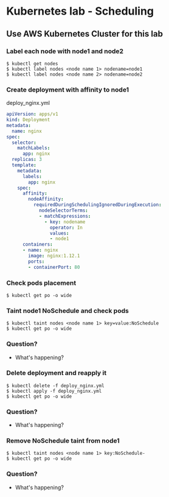 # Kubernetes lab - Scheduling

## Use AWS Kubernetes Cluster for this lab

### Label each node with node1 and node2
```
$ kubectl get nodes
$ kubectl label nodes <node name 1> nodename=node1
$ kubectl label nodes <node name 2> nodename=node2
```

### Create deployment with affinity to node1
deploy_nginx.yml
```yaml
apiVersion: apps/v1
kind: Deployment
metadata:
  name: nginx
spec:
  selector:
    matchLabels:
      app: nginx
  replicas: 3
  template:
    metadata:
      labels:
        app: nginx
    spec:
      affinity:
        nodeAffinity:
          requiredDuringSchedulingIgnoredDuringExecution:
            nodeSelectorTerms:
            - matchExpressions:
              - key: nodename
                operator: In
                values:
                - node1
      containers:
      - name: nginx
        image: nginx:1.12.1
        ports:
        - containerPort: 80
```

### Check pods placement
```
$ kubectl get po -o wide
```

### Taint node1 NoSchedule and check pods
```
$ kubectl taint nodes <node name 1> key=value:NoSchedule
$ kubectl get po -o wide
```

### Question?
- What's happening?

### Delete deployment and reapply it
```
$ kubectl delete -f deploy_nginx.yml
$ kubectl apply -f deploy_nginx.yml
$ kubectl get po -o wide
```

### Question?
- What's happening?

### Remove NoSchedule taint from node1
```
$ kubectl taint nodes <node name 1> key:NoSchedule-
$ kubectl get po -o wide
```

### Question?
- What's happening?
